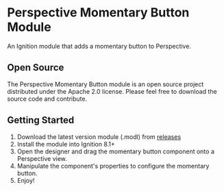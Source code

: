 # Perspective Momentary Button Module 

An Ignition module that adds a momentary button to Perspective.

Open Source
---------------

The Perspective Momentary Button module is an open source project distributed under the Apache 2.0 license. Please feel free to download the source code and contribute. 

Getting Started
---------------

1. Download the latest version module (.modl) from [releases](https://github.com/IgnitionModuleDevelopmentCommunity/perspective-momentary-button/releases)
2. Install the module into Ignition 8.1+
3. Open the designer and drag the momentary button component onto a Perspective view.
4. Manipulate the component's properties to configure the momentary button.
5. Enjoy!